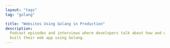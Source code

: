 ```yaml
---
layout: "tags"
tag: "golang"

title: "Websites Using Golang in Production"
description:
  Podcast episodes and interviews where developers talk about how and why they
  built their web app using Golang.
---
```

